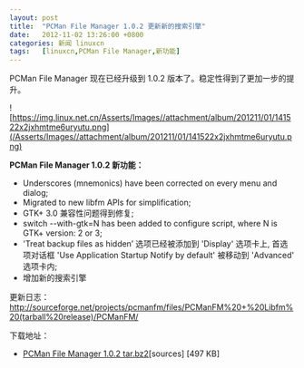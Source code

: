 ```yaml
---
layout: post
title:	"PCMan File Manager 1.0.2 更新新的搜索引擎"
date:	2012-11-02 13:26:00 +0800 
categories:	新闻 linuxcn 
tags:	[linuxcn,PCMan File Manager,新功能]
---
```



PCMan File Manager 现在已经升级到 1.0.2 版本了。稳定性得到了更加一步的提升。


![https://img.linux.net.cn/Asserts/Images//attachment/album/201211/01/141522x2jxhmtme6uryutu.png](/Asserts/Images//attachment/album/201211/01/141522x2jxhmtme6uryutu.png)


**PCMan File Manager 1.0.2 新功能：**


* Underscores (mnemonics) have been corrected on every menu and dialog;
* Migrated to new libfm APIs for simplification;
* GTK+ 3.0 兼容性问题得到修复;
* switch --with-gtk=N has been added to configure script, where N is GTK+ version: 2 or 3;
* 'Treat backup files as hidden’ 选项已经被添加到 'Display' 选项卡上, 首选项对话框 'Use Application Startup Notify by default' 被移动到 'Advanced' 选项卡内;
* 增加新的搜索引擎


更新日志：<http://sourceforge.net/projects/pcmanfm/files/PCManFM%20+%20Libfm%20(tarball%20release)/PCManFM/>


下载地址：


* [PCMan File Manager 1.0.2 tar.bz2](http://sourceforge.net/projects/pcmanfm/files/PCManFM%20%2B%20Libfm%20%28tarball%20release%29/PCManFM/pcmanfm-1.0.2.tar.gz/download)[sources] [497 KB]
